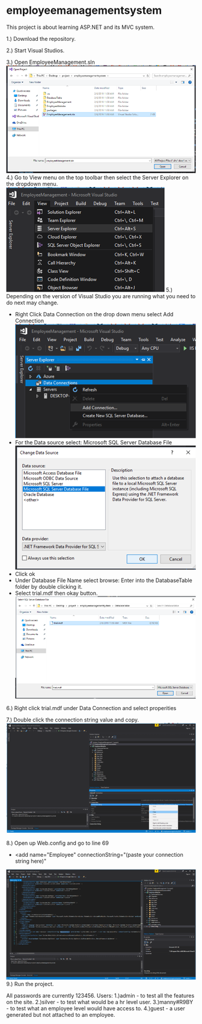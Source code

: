 # employeemanagementsystem
This project is about learning ASP.NET and its MVC system.

1.) Download the repository.

2.) Start Visual Studios.

3.) Open EmployeeManagement.sln
![alt text](readme/first.png)
4.) Go to View menu on the top toolbar then select the Server Explorer on the dropdown menu.
![alt text](readme/second.png)
5.) Depending on the version of Visual Studio you are running what you need to do next may change.
  - Right Click Data Connection on the drop down menu select Add Connection
  ![alt text](readme/third.png)
  - For the Data source select: Microsoft SQL Server Database File
  ![alt text](readme/Fourth.png)
  - Click ok
  - Under Database File Name select browse: Enter into the DatabaseTable folder by double clicking it.
  - Select trial.mdf then okay button.
  ![alt text](readme/fifth.png)
  
6.) Right click trial.mdf under Data Connection and select properities

7.) Double click the connection string value and copy.
![alt text](readme/sixth.png)


8.) Open up Web.config and go to line 69
  - <add name="Employee" connectionString="(paste your connection string here)"
  
  ![alt text](readme/seventh.png)
 9.) Run the project.
 
 All passwords are currently 123456.
 Users:
  1.)admin -
      to test all the features on the site.
  2.)silver -
      to test what would be a hr level user.
  3.)manny#R9BY - 
      to test what an employee level would have access to.
  4.)guest -
      a user generated but not attached to an employee.

